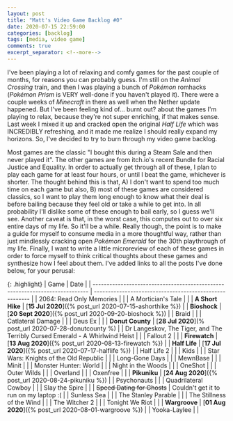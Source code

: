 ```yaml
---
layout: post
title: "Matt's Video Game Backlog #0"
date: 2020-07-15 22:59:00
categories: [backlog]
tags: [media, video game]
comments: true
excerpt_separator: <!--more-->
---
```


I've been playing a lot of relaxing and comfy games for the past couple of months, for reasons you can probably guess. I'm still on the _Animal Crossing_ train, and then I was playing a bunch of _Pokémon_ romhacks (_Pokémon Prism_ is VERY well-done if you haven't played it). There were a couple weeks of _Minecraft_ in there as well when the Nether update happened. But I've been feeling kind of... burnt out? about the games I'm playing to relax, because they're not super enriching, if that makes sense. Last week I mixed it up and cracked open the original _Half Life_ which was INCREDIBLY refreshing, and it made me realize I should really expand my horizons. So, I've decided to try to burn through my video game backlog.

<!--more-->

Most games are the classic "I bought this during a Steam Sale and then never played it". The other games are from itch.io's recent Bundle for Racial Justice and Equality. In order to actually get through all of these, I plan to play each game for at least four hours, or until I beat the game, whichever is shorter. The thought behind this is that, A) I don't want to spend too much time on each game but also, B) most of these games are considered classics, so I want to play them long enough to know what their deal is before bailing because they feel old or take a while to get into. In all probability I'll dislike some of these enough to bail early, so I guess we'll see. Another caveat is that, in the worst case, this computes out to over six entire days of my life. So it'll be a while. Really though, the point is to make a guide for myself to consume media in a more thoughtful way, rather than just mindlessly cracking open _Pokémon Emerald_ for the 30th playthrough of my life. Finally, I want to write a little microreview of each of these games in order to force myself to think critical thoughts about these games and synthesize how I feel about them. I've added links to all the posts I've done below, for your perusal:

{: .highlight}
| Game                                                                         | Date                                                    |
| ---------------------------------------------------------------------------- | ------------------------------------------------------- |
| 2064: Read Only Memories                                                     |                                                         |
| A Mortician's Tale                                                           |                                                         |
| **A Short Hike**                                                             | [**15 Jul 2020**]({% post_url 2020-07-15-ashorthike %}) |
| **Bioshock**                                                                 | [**20 Sept 2020**]({% post_url 2020-09-20-bioshock %})  |
| Braid                                                                        |                                                         |
| Catlateral Damage                                                            |                                                         |
| Deus Ex                                                                      |                                                         |
| **Donut County**                                                             | [**28 Jul 2020**](% post_url 2020-07-28-donutcounty %)  |
| Dr Langeskov, The Tiger, and The Terribly Cursed Emerald - A Whirlwind Heist |                                                         |
| Fallout 2                                                                    |                                                         |
| **Firewatch**                                                                | [**13 Aug 2020**]({% post_url 2020-08-13-firewatch %})  |
| **Half Life**                                                                | [**17 Jul 2020**]({% post_url 2020-07-17-halflife %})   |
| Half Life 2                                                                  |                                                         |
| Kids                                                                         |                                                         |
| Star Wars: Knights of the Old Republic                                       |                                                         |
| Long-Gone Days                                                               |                                                         |
| MewnBase                                                                     |                                                         |
| Minit                                                                        |                                                         |
| Monster Hunter: World                                                        |                                                         |
| Night in the Woods                                                           |                                                         |
| OneShot                                                                      |                                                         |
| Outer Wilds                                                                  |                                                         |
| Overland                                                                     |                                                         |
| Oxenfree                                                                     |                                                         |
| **Pikuniku**                                                                 | [**24 Aug 2020**]({% post_url 2020-08-24-pikuniku %})   |
| Psychonauts                                                                  |                                                         |
| Quadrilateral Cowboy                                                         |                                                         |
| Slay the Spire                                                               |                                                         |
| ~~Speed Dating for Ghosts~~                                                  | Couldn't get it to run on my laptop :(                  |
| Sunless Sea                                                                  |                                                         |
| The Stanley Parable                                                          |                                                         |
| The Stillness of the Wind                                                    |                                                         |
| The Witcher 2                                                                |                                                         |
| Tonight We Riot                                                              |                                                         |
| **Wargroove**                                                                | [**01 Aug 2020**]({% post_url 2020-08-01-wargroove %})  |
| Yooka-Laylee                                                                 |                                                         |
